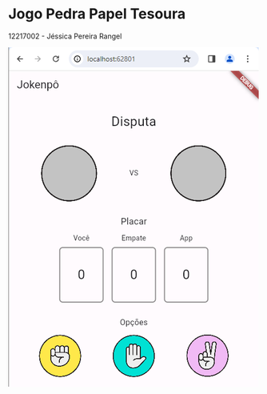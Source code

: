# Jogo Pedra Papel Tesoura


12217002 - Jéssica Pereira Rangel


![image](https://github.com/Jessrangelp/jogoppt/blob/main/imagens/jogo.png)

